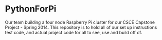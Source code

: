 PythonForPi
===========

Our team building a four node Raspberry Pi cluster for our CSCE Capstone Project - Spring 2014. This repository is to hold all of our set up instructions test code, and actual project code for all to see, use and build off of.
